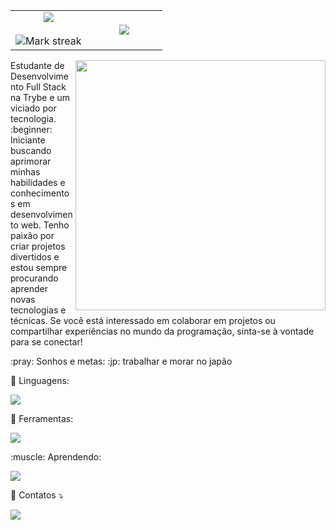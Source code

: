 <p align="center">
  <!--- stats (start) -->
<table align="center">
<tr border="none">
<td width="50%" align="center">
  
  <img  align="center"  src="https://github-readme-stats.vercel.app/api?username=kinishii1&theme=dark&show_icons=true&count_private=true" />
  <br></br>
  <img  title="🔥 Get streak stats for your profile at git.io/streak-stats" alt="Mark streak" src="https://github-readme-streak-stats.herokuapp.com/?user=kinishii1&theme=dark&hide_border=false" /> 
</td>

<td width="50%" align="center">

  <img  align="center"  src="https://github-readme-stats.anuraghazra1.vercel.app/api/top-langs/?username=kinishii1&theme=dark&hide_border=false&no-bg=true&no-frame=true&langs_count=10"/>
  
  </td>
</tr>
</table>


<img src="https://media.giphy.com/media/yALcFbrKshfoY/giphy.gif" min-width="400px" max-width="400px" width="400px" align="right">

<p align="left"> 
Estudante de Desenvolvimento Full Stack na Trybe e um viciado por tecnologia. :beginner: Iniciante buscando aprimorar minhas habilidades e conhecimentos em desenvolvimento web. Tenho paixão por criar projetos divertidos e estou sempre procurando aprender novas tecnologias e técnicas. Se você está interessado em colaborar em projetos ou compartilhar experiências no mundo da programação, sinta-se à vontade para se conectar!
</p>

<p align="left">
  :pray: Sonhos e metas:  :jp: trabalhar e morar no japão 
</p>


<p align="left">
  🦄 Linguagens: <p align="left">
  <a href="https://skillicons.dev">
    <img src="https://skillicons.dev/icons?i=html,css,javascript,typescript" />
  </a>
</p>

<p align="left">
  💼 Ferramentas: <p align="left">
  <a href="https://skillicons.dev">
    <img src="https://skillicons.dev/icons?i=git,figma,sass,vscode" />
  </a>
</p>
</p>

<p align="left">
  :muscle: Aprendendo: <p align="left">
  <a href="https://skillicons.dev">
    <img src="https://skillicons.dev/icons?i=react,redux" />
  </a>
</p>
</p>

<p align="left">
  💌 Contatos ⤵️
</p>

<p align="left">
  
  <a href="https://www.linkedin.com/in/kinishii/" alt="LinkedIn">
  <img src="https://img.shields.io/badge/-Linkedin-0e76a8?style=flat-square&logo=Linkedin&logoColor=white&link=LINK-DO-SEU-LINKEDIN" /></a>

</p>
